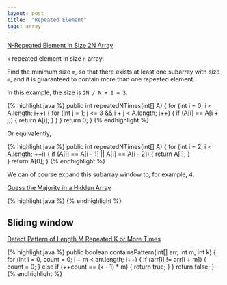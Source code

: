 ```yaml
---
layout: post
title:  "Repeated Element"
tags: array
---
```

[N-Repeated Element in Size 2N Array][n-repeated-element-in-size-2n-array]

`k` repeated element in size `n` array:

Find the minimum size `m`, so that there exists at least one subarray with size `m`, and it is guaranteed to contain more than one repeated element.

In this example, the size is `2N / N + 1 = 3`.

{% highlight java %}
public int repeatedNTimes(int[] A) {
    for (int i = 0; i < A.length; i++) {
        for (int j = 1; j <= 3 && i + j < A.length; j++) {
            if (A[i] == A[i + j]) {
                return A[i];
            }
        }
    }
    return 0;
}
{% endhighlight %}

Or equivalently,

{% highlight java %}
public int repeatedNTimes(int[] A) {
    for (int i = 2; i < A.length; ++i) {
        if (A[i] == A[i - 1] || A[i] == A[i - 2]) {
            return A[i];
        }  
    }
    return A[0];
}
{% endhighlight %}

We can of course expand this subarray window to, for example, 4.

[Guess the Majority in a Hidden Array][guess-the-majority-in-a-hidden-array]

{% highlight java %}
{% endhighlight %}

## Sliding window

[Detect Pattern of Length M Repeated K or More Times][detect-pattern-of-length-m-repeated-k-or-more-times]

{% highlight java %}
public boolean containsPattern(int[] arr, int m, int k) {
    for (int i = 0, count = 0; i + m < arr.length; i++) {
        if (arr[i] != arr[i + m]) {
            count = 0;
        } else if (++count == (k - 1) * m) {
            return true;
        }
    }
    return false;
}
{% endhighlight %}

[detect-pattern-of-length-m-repeated-k-or-more-times]: https://leetcode.com/problems/detect-pattern-of-length-m-repeated-k-or-more-times/
[guess-the-majority-in-a-hidden-array]: https://leetcode.com/problems/guess-the-majority-in-a-hidden-array/
[n-repeated-element-in-size-2n-array]: https://leetcode.com/problems/n-repeated-element-in-size-2n-array/
